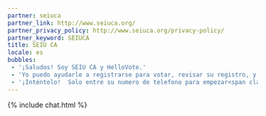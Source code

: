 ```yaml
---
partner: seiuca
partner_link: http://www.seiuca.org/
partner_privacy_policy: http://www.seiuca.org/privacy-policy/
partner_keyword: SEIUCA
title: SEIU CA
locale: es
bubbles:
 - '¡Saludos! Soy SEIU CA y HelloVote.'
 - 'Yo puedo ayudarle a registrarse para votar, revisar su registro, y también ayudar a que se registren sus amigos.'
 - '¡Inténtelo!  Solo entre su numero de telefono para empezar<span class="mobileOnly">, o <a href="https://m.me/hellovote">empiece un chat por Facebook Messenger</a></span>.'
---
```

{% include chat.html %}
